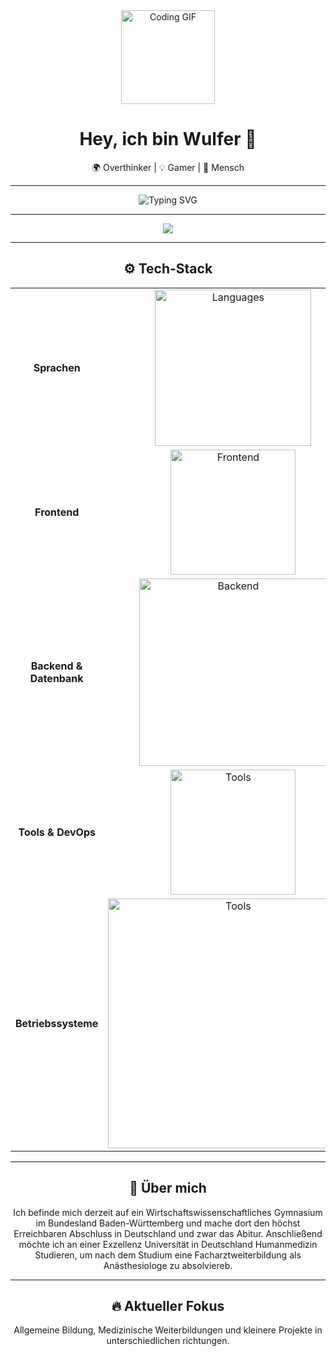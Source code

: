<!-- Oberer Header-Bereich mit großem Emoji -->
<div align="center">
  <img src="https://avatars.githubusercontent.com/u/58594707?v=4" width="150" alt="Coding GIF">
  <h1>Hey, ich bin Wulfer 👋</h1>
  <p>🌍 Overthinker | 💡 Gamer | 🤝 Mensch</p>
</div>

---

<!-- Einführung in außergewöhnlichem Stil -->
<p align="center">
  <img src="https://readme-typing-svg.demolab.com?font=Sans&center=true&pause=1000&color=FFFFFF&width=435&lines=Willkommen+auf+meinem+Github+Profil!;Siehe+dich+gerne+ein+wenig+um!" alt="Typing SVG">
</p>

---

<div align="center">
  <a href="https://discord.com/users/688995492285120567"><img src="https://lanyard.cnrad.dev/api/688995492285120567?hideBadges=false" /></a>
</div>

---

<!-- Tech Stack mit Skillicons und individuell angepasstem Style -->
<h2 align="center">⚙️ Tech-Stack</h2>
<div align="center">
  <table>
    <tr>
      <td align="center"><b>Sprachen</b></td>
      <td align="center"><img src="https://skillicons.dev/icons?i=python,ts,js" width="250" alt="Languages"></td>
    </tr>
    <tr>
      <td align="center"><b>Frontend</b></td>
      <td align="center"><img src="https://skillicons.dev/icons?i=html,css,md,tailwind,nuxt" width="200" alt="Frontend"></td>
    </tr>
    <tr>
      <td align="center"><b>Backend & Datenbank</b></td>
      <td align="center"><img src="https://skillicons.dev/icons?i=discord,bots,mysql" width="300" alt="Backend"></td>
    </tr>
    <tr>
      <td align="center"><b>Tools & DevOps</b></td>
      <td align="center"><img src="https://skillicons.dev/icons?i=git,github,cloudflare,vscode" width="200" alt="Tools"></td>
    </tr>
    <tr>
      <td align="center"><b>Betriebssysteme</b></td>
      <td align="center"><img src="https://skillicons.dev/icons?i=windows,linux,ubuntu,debian" width="400" alt="Tools"></td>
    </tr>
  </table>
</div>

---

<!-- Persönlicher Abschnitt im coolen Stil -->
<h2 align="center">🧠 Über mich</h2>

<div align="center">
  <p>
    Ich befinde mich derzeit auf ein Wirtschaftswissenschaftliches Gymnasium im Bundesland Baden-Württemberg und mache dort den höchst Erreichbaren Abschluss in Deutschland und zwar das Abitur. Anschließend möchte ich an einer Exzellenz Universität in Deutschland Humanmedizin Studieren, um nach dem Studium eine Facharztweiterbildung als Anästhesiologe zu absolviereb.
  </p>
</div>

---

<!-- Animation mit progressiver Aktualisierung -->
<h2 align="center">🔥 Aktueller Fokus</h2>
<p align="center">
    Allgemeine Bildung, Medizinische Weiterbildungen und kleinere Projekte in unterschiedlichen richtungen.
</p>
